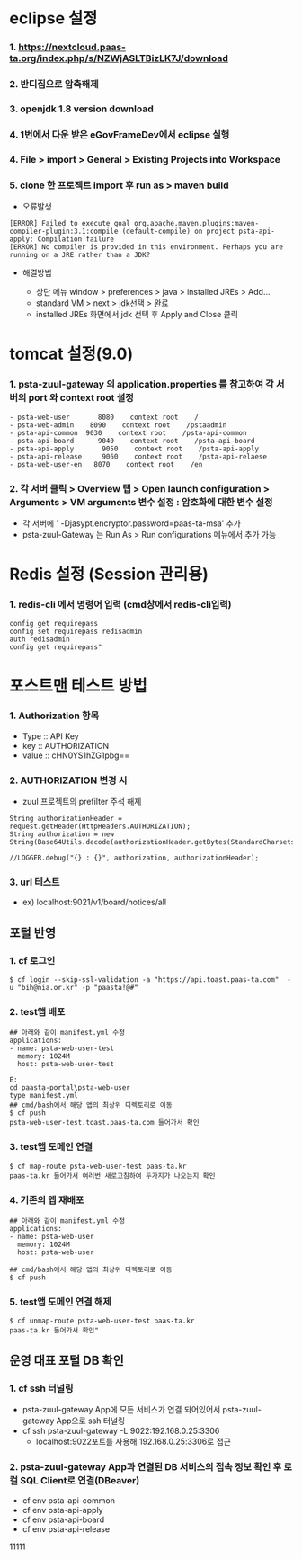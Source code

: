 # eclipse 설정
### 1. https://nextcloud.paas-ta.org/index.php/s/NZWjASLTBizLK7J/download 
### 2. <strong>반디집</strong>으로 압축해제
### 3. openjdk 1.8 version download
### 4. 1번에서 다운 받은 eGovFrameDev에서 eclipse 실행
### 4. File > import > General > Existing Projects into Workspace
### 5. clone 한 프로젝트 import 후 run as > maven build
- 오류발생
```
[ERROR] Failed to execute goal org.apache.maven.plugins:maven-compiler-plugin:3.1:compile (default-compile) on project psta-api-apply: Compilation failure
[ERROR] No compiler is provided in this environment. Perhaps you are running on a JRE rather than a JDK?
```
- 해결방법

    + 상단 메뉴 window > preferences > java > installed JREs > Add...
    + standard VM > next > jdk선택 > 완료
    + installed JREs 화면에서 jdk 선택 후 Apply and Close 클릭


# tomcat 설정(9.0)
### 1. psta-zuul-gateway 의 application.properties 를 참고하여 각 서버의 port 와 context root 설정
```
- psta-web-user       8080    context root    /         
- psta-web-admin    8090    context root    /pstaadmin
- psta-api-common  9030    context root    /psta-api-common
- psta-api-board      9040    context root    /psta-api-board
- psta-api-apply       9050    context root    /psta-api-apply
- psta-api-release     9060    context root    /psta-api-relaese
- psta-web-user-en   8070    context root    /en
```

### 2. 각 서버 클릭 > Overview 탭 > Open launch configuration > Arguments > VM arguments 변수 설정 : 암호화에 대한 변수 설정
- 각 서버에 ' -Djasypt.encryptor.password=paas-ta-msa' 추가
- psta-zuul-Gateway 는 Run As > Run configurations 메뉴에서 추가 가능


# Redis 설정 (Session 관리용)
### 1. redis-cli 에서 명령어 입력 (cmd창에서 redis-cli입력)
```
config get requirepass
config set requirepass redisadmin
auth redisadmin
config get requirepass"
```

# 포스트맨 테스트 방법
### 1. Authorization 항목
- Type :: API Key
- key :: AUTHORIZATION
- value :: cHN0YS1hZG1pbg==

### 2. AUTHORIZATION 변경 시
- zuul 프로젝트의 prefilter 주석 해제
```
String authorizationHeader = request.getHeader(HttpHeaders.AUTHORIZATION);
String authorization = new String(Base64Utils.decode(authorizationHeader.getBytes(StandardCharsets.UTF_8)));

//LOGGER.debug("{} : {}", authorization, authorizationHeader);
```

### 3. url 테스트
- ex) localhost:9021/v1/board/notices/all

## 포털 반영
### 1. cf 로그인
```
$ cf login --skip-ssl-validation -a "https://api.toast.paas-ta.com"  -u "bih@nia.or.kr" -p "paasta!@#"
```

### 2. test앱 배포
```
## 아래와 같이 manifest.yml 수정
applications:
- name: psta-web-user-test
  memory: 1024M
  host: psta-web-user-test

E:
cd paasta-portal\psta-web-user
type manifest.yml
## cmd/bash에서 해당 앱의 최상위 디렉토리로 이동
$ cf push
psta-web-user-test.toast.paas-ta.com 들어가서 확인
```

### 3. test앱 도메인 연결
```
$ cf map-route psta-web-user-test paas-ta.kr
paas-ta.kr 들어가서 여러번 새로고침하여 두가지가 나오는지 확인
```

### 4. 기존의 앱 재배포
```
## 아래와 같이 manifest.yml 수정
applications:
- name: psta-web-user
  memory: 1024M
  host: psta-web-user

## cmd/bash에서 해당 앱의 최상위 디렉토리로 이동
$ cf push
```

### 5. test앱 도메인 연결 해제
```
$ cf unmap-route psta-web-user-test paas-ta.kr
paas-ta.kr 들어가서 확인"
```

## 운영 대표 포털 DB 확인
### 1. cf ssh 터널링
- psta-zuul-gateway App에 모든 서비스가 연결 되어있어서 psta-zuul-gateway App으로 ssh 터널링
- cf ssh psta-zuul-gateway -L 9022:192.168.0.25:3306
    + localhost:9022포트를 사용해 192.168.0.25:3306로 접근

### 2. psta-zuul-gateway App과 연결된 DB 서비스의 접속 정보 확인 후 로컬 SQL Client로 연결(DBeaver)
- cf env psta-api-common
- cf env psta-api-apply
- cf env psta-api-board
- cf env psta-api-release


11111
